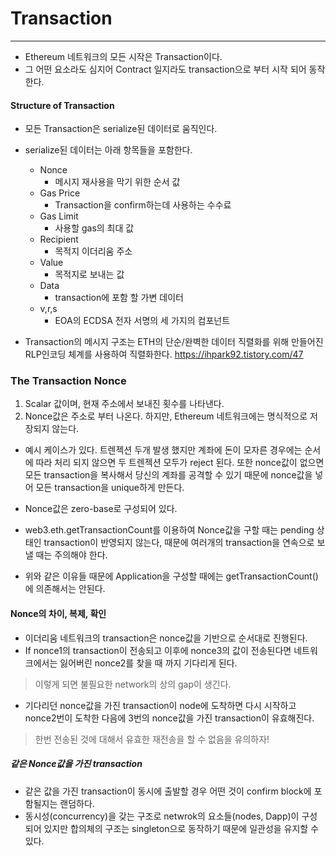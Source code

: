 # Transaction
----

* Ethereum 네트워크의 모든 시작은 Transaction이다.
* 그 어떤 요소라도 심지어 Contract 일지라도 transaction으로 부터 시작 되어 동작한다. 

#### Structure of Transaction
* 모든 Transaction은 serialize된 데이터로 움직인다.
* serialize된 데이터는 아래 항목들을 포함한다.
    * Nonce 
      * 메시지 재사용을 막기 위한 순서 값 
    * Gas Price
      * Transaction을 confirm하는데 사용하는 수수료
    * Gas Limit
      * 사용할 gas의 최대 값
    * Recipient
      * 목적지 이더리움 주소 
    * Value
      * 목적지로 보내는 값
    * Data
      * transaction에 포함 할 가변 데이터 
    * v,r,s
      * EOA의 ECDSA 전자 서명의 세 가지의 컴포넌트 

* Transaction의 메시지 구조는 ETH의 단순/완벽한 데이터 직렬화를 위해 만들어진 RLP인코딩 체계를 사용하여 직렬화한다. https://ihpark92.tistory.com/47

### The Transaction Nonce
1. Scalar 값이며, 현재 주소에서 보내진 횟수를 나타낸다. 
2. Nonce값은 주소로 부터 나온다. 하지만, Ethereum 네트워크에는 명식적으로 저장되지 않는다.
* 예시 케이스가 있다. 트렌젝션 두개 발생 했지만 계좌에 돈이 모자른 경우에는 순서에 따라 처리 되지 않으면 두 트렌젝션 모두가 reject 된다. 또한 nonce값이 없으면 모든 transaction을 복사해서 당신의 계좌를 공격할 수 있기 때문에 nonce값을 넣어 모든 transaction을 unique하게 만든다.

* Nonce값은 zero-base로 구성되어 있다. 
* web3.eth.getTransactionCount를 이용하여 Nonce값을 구할 때는 pending 상태인 transaction이 반영되지 않는다, 때문에 여러개의 transaction을 연속으로 보낼 때는 주의해야 한다. 
* 위와 같은 이유들 때문에 Application을 구성할 때에는 getTransactionCount()에 의존해서는 안된다. 

#### Nonce의 차이, 복제, 확인 
- 이더리움 네트워크의 transaction은 nonce값을 기반으로 순서대로 진행된다. 
- If nonce1의 transaction이 전송되고 이후에 nonce3의 값이 전송된다면 네트워크에서는 잃어버린 nonce2를 찾을 때 까지 기다리게 된다.
> 이렇게 되면 불필요한 network의 상의 gap이 생긴다. 
- 기다리던 nonce값을 가진 transaction이 node에 도착하면 다시 시작하고 nonce2번이 도착한 다음에 3번의 nonce값을 가진 transaction이 유효해진다. 
> 한번 전송된 것에 대해서 유효한 재전송을 할 수 없음을 유의하자!

##### 같은 Nonce값을 가진 transaction
- 같은 값을 가진 transaction이 동시에 출발할 경우 어떤 것이 confirm block에 포함될지는 랜덤하다. 
- 동시성(concurrency)을 갖는 구조로 netwrok의 요소들(nodes, Dapp)이 구성되어 있지만 합의체의 구조는 singleton으로 동작하기 때문에 일관성을 유지할 수 있다. 

> 







